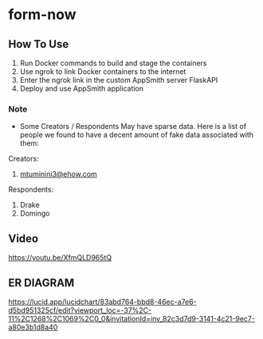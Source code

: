 # form-now

## How To Use
1. Run Docker commands to build and stage the containers
2. Use ngrok to link Docker containers to the internet
3. Enter the ngrok link in the custom AppSmith server FlaskAPI
4. Deploy and use AppSmith application 

### Note
- Some Creators / Respondents May have sparse data. Here is a list of people we found to have a decent amount of fake data associated with them:

Creators:
1. mtuminini3@ehow.com

Respondents:
1. Drake
2. Domingo

## Video
https://youtu.be/XfmQLD965tQ

## ER DIAGRAM
https://lucid.app/lucidchart/83abd764-bbd8-46ec-a7e6-d5bd951325cf/edit?viewport_loc=-37%2C-11%2C1268%2C1069%2C0_0&invitationId=inv_82c3d7d9-3141-4c21-9ec7-a80e3b1d8a40
